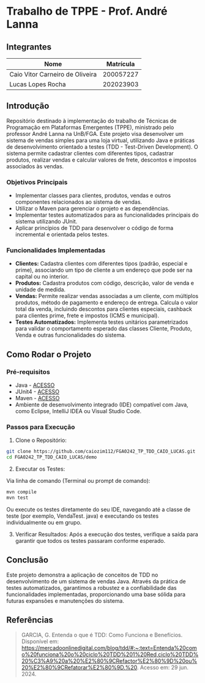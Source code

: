 # Trabalho de TPPE - Prof. André Lanna

## Integrantes

| Nome | Matrícula |
| ---- | :-------: |
| Caio Vitor Carneiro de Oliveira | 200057227 |
| Lucas Lopes Rocha | 202023903 |

## Introdução
Repositório destinado à implementação do trabalho de Técnicas de Programação em Plataformas Emergentes (TPPE), ministrado pelo professor André Lanna na UnB/FGA. Este projeto visa desenvolver um sistema de vendas simples para uma loja virtual, utilizando Java e práticas de desenvolvimento orientado a testes (TDD - Test-Driven Development). O sistema permite cadastrar clientes com diferentes tipos, cadastrar produtos, realizar vendas e calcular valores de frete, descontos e impostos associados às vendas.

### Objetivos Principais
- Implementar classes para clientes, produtos, vendas e outros componentes relacionados ao sistema de vendas.
- Utilizar o Maven para gerenciar o projeto e as dependências.
- Implementar testes automatizados para as funcionalidades principais do sistema utilizando JUnit.
- Aplicar princípios de TDD para desenvolver o código de forma incremental e orientada pelos testes.

### Funcionalidades Implementadas
- **Clientes:** Cadastra clientes com diferentes tipos (padrão, especial e prime), associando um tipo de cliente a um endereço que pode ser na capital ou no interior.
- **Produtos:** Cadastra produtos com código, descrição, valor de venda e unidade de medida.
- **Vendas:** Permite realizar vendas associadas a um cliente, com múltiplos produtos, método de pagamento e endereço de entrega. Calcula o valor total da venda, incluindo descontos para clientes especiais, cashback para clientes prime, frete e impostos (ICMS e municipal).
- **Testes Automatizados:** Implementa testes unitários parametrizados para validar o comportamento esperado das classes Cliente, Produto, Venda e outras funcionalidades do sistema.

## Como Rodar o Projeto
### Pré-requisitos
- Java - [ACESSO](https://www.java.com/pt-BR/)
- JUnit4 - [ACESSO](https://junit.org/junit4/)
- Maven - [ACESSO](https://maven.apache.org/)
- Ambiente de desenvolvimento integrado (IDE) compatível com Java, como Eclipse, IntelliJ IDEA ou Visual Studio Code.

### Passos para Execução


1. Clone o Repositório:

``` bash
git clone https://github.com/caiozim112/FGA0242_TP_TDD_CAIO_LUCAS.git
cd FGA0242_TP_TDD_CAIO_LUCAS/demo
```

2. Executar os Testes:

Via linha de comando (Terminal ou prompt de comando):

```bash
mvn compile
mvn test
```

Ou execute os testes diretamente do seu IDE, navegando até a classe de teste (por exemplo, VendaTest. java) e executando os testes individualmente ou em grupo.

3. Verificar Resultados:
Após a execução dos testes, verifique a saída para garantir que todos os testes passaram conforme esperado.

## Conclusão
Este projeto demonstra a aplicação de conceitos de TDD no desenvolvimento de um sistema de vendas Java. Através da prática de testes automatizados, garantimos a robustez e a confiabilidade das funcionalidades implementadas, proporcionando uma base sólida para futuras expansões e manutenções do sistema.

## Referências
> GARCIA, G. Entenda o que é TDD: Como Funciona e Benefícios.  Disponível em: <https://mercadoonlinedigital.com/blog/tdd/#:~:text=Entenda%20como%20funciona%20o%20ciclo%20TDD%201%20Red,ciclo%20TDD%20%C3%A9%20a%20%E2%80%9CRefactor%E2%80%9D%20ou%20%E2%80%9CRefatorar%E2%80%9D.%20>. Acesso em: 29 jun. 2024.
